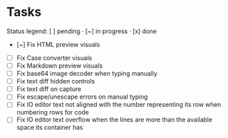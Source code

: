 # Tasks

Status legend: [ ] pending · [~] in progress · [x] done

- [~] Fix HTML preview visuals
- [ ] Fix Case converter visuals
- [ ] Fix Markdown preview visuals
- [ ] Fix base64 image decoder when typing manually
- [ ] Fix text diff hidden controls
- [ ] Fix text diff on capture
- [ ] Fix escape/unescape errors on manual typing
- [ ] Fix IO editor text not aligned with the number representing its row when numbering rows for code
- [ ] Fix IO editor text overflow when the lines are more than the available space its container has
